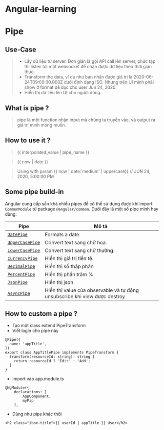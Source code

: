 # Angular-learning

# Pipe

## Use-Case 
>- Lấy dữ liệu từ server. Đơn giản là gọi API call lên server, phức tạp thì listen tới một websocket để nhận được dữ liệu theo thời gian thực.
> - Transform the data, ví dụ như bạn nhận được giá trị là 2020-06-24T09:00:00.000Z dưới định dạng ISO. Nhưng trên UI mình phải show ở format dễ đọc cho user Jun 24, 2020.
> - Hiển thị dữ liệu lên UI cho người dùng.

## What is pipe ? 
> pipe là một function nhận input mà chúng ta truyền vào, và output ra giá trị mình mong muốn.


## How to use it ? 
> {{ interpolated_value | pipe_name }}

> {{ now | date }}

> Using with param
> {{ now | date:'medium' | uppercase}} // JUN 24, 2020, 5:00:00 PM

## Some pipe build-in 
Angular cung cấp sẵn khá nhiều pipes để có thể sử dụng được khi import `CommonModule` từ package `@angular/common`. Dưới đây là một số pipe mình hay dùng:

| Pipe                                                           | Mô tả                                                                      |
| -------------------------------------------------------------- | -------------------------------------------------------------------------- |
| [`DatePipe`](https://angular.io/api/common/DatePipe)           | Formats a date.                                                            |
| [`UpperCasePipe`](https://angular.io/api/common/UpperCasePipe) | Convert text sang chữ hoa.                                                 |
| [`LowerCasePipe`](https://angular.io/api/common/LowerCasePipe) | Convert text sang chữ thường.                                              |
| [`CurrencyPipe`](https://angular.io/api/common/CurrencyPipe)   | Hiển thị giá trị tiền tệ.                                                  |
| [`DecimalPipe`](/https://angular.io/api/common/DecimalPipe)    | Hiển thị số thập phân                                                      |
| [`PercentPipe`](https://angular.io/api/common/PercentPipe)     | Hiển thị phần trăm %                                                       |
| [`JsonPipe`](https://angular.io/api/common/JsonPipe)           | Hiển thị json                                                              |
| [`AsyncPipe`](https://angular.io/api/common/AsyncPipe)         | Hiển thị value của observable và tự động unsubscribe khi view được destroy |

## How to custom a pipe ? 
- Tạo một class extend PipeTransform
- Viết login cho pipe này
```
@Pipe({
  name: 'appTitle',
})
export class AppTitlePipe implements PipeTransform {
  transform(resourceId: string): string {
    return resourceId ? 'Edit' : 'Add';
  }
}
```
- Import vào app.module.ts
``` 
@NgModule({
    declarations: [
        AppComponent,
        myPip
    ], 
```
- Dùng như pipe khác thôi 
``` 
<h2 class="ibox-title">{{ userId | appTitle }} User</h2> 
```
